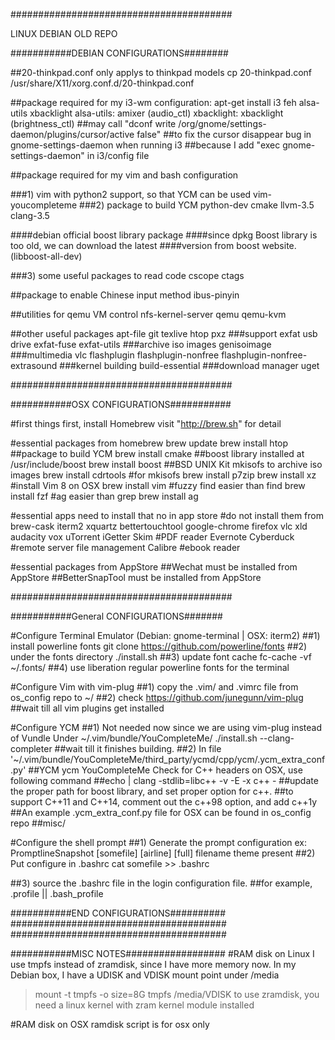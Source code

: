 ########################################

LINUX DEBIAN OLD REPO

###########DEBIAN CONFIGURATIONS########

##20-thinkpad.conf only applys to thinkpad models
cp 20-thinkpad.conf /usr/share/X11/xorg.conf.d/20-thinkpad.conf

##package required for my i3-wm configuration:
apt-get install i3 feh alsa-utils xbacklight
alsa-utils: amixer (audio_ctl)
xbacklight: xbacklight (brightness_ctl)
##may call "dconf write /org/gnome/settings-daemon/plugins/cursor/active false"
##to fix the cursor disappear bug in gnome-settings-daemon when running i3
##because I add "exec gnome-settings-daemon" in i3/config file


##package required for my vim and bash configuration

###1) vim with python2 support, so that YCM can be used
vim-youcompleteme
###2) package to build YCM
python-dev cmake llvm-3.5 clang-3.5

####debian official boost library package
####since dpkg Boost library is too old, we can download the latest
####version from boost website.
(libboost-all-dev)

###3) some useful packages to read code
cscope ctags

##package to enable Chinese input method
ibus-pinyin

##utilities for qemu VM control
nfs-kernel-server qemu qemu-kvm

##other useful packages
apt-file
git
texlive
htop
pxz
###support exfat usb drive
exfat-fuse exfat-utils
###archive iso images
genisoimage
###multimedia
vlc flashplugin flashplugin-nonfree flashplugin-nonfree-extrasound
###kernel building
build-essential
###download manager
uget


########################################

###########OSX CONFIGURATIONS###########

#first things first, install Homebrew
visit "http://brew.sh" for detail

#essential packages from homebrew
brew update
brew install htop
##package to build YCM
brew install cmake
##boost library installed at /usr/include/boost
brew install boost
##BSD UNIX Kit mkisofs to archive iso images
brew install cdrtools #for mkisofs
brew install p7zip
brew install xz
#install Vim 8 on OSX
brew install vim
#fuzzy find easier than find
brew install fzf
#ag easier than grep
brew install ag

#essential apps need to install that no in app store
#do not install them from brew-cask
iterm2
xquartz
bettertouchtool
google-chrome
firefox
vlc
xld
audacity
vox
uTorrent
iGetter
Skim		#PDF reader
Evernote
Cyberduck	#remote server file management
Calibre	#ebook reader

#essential packages from AppStore
##Wechat must be installed from AppStore
##BetterSnapTool must be installed from AppStore

########################################

###########General CONFIGURATIONS#######

#Configure Terminal Emulator (Debian: gnome-terminal | OSX: iterm2)
##1) install powerline fonts
git clone https://github.com/powerline/fonts
##2) under the fonts directory
./install.sh
##3) update font cache
fc-cache -vf ~/.fonts/
##4) use liberation regular powerline fonts for the terminal

#Configure Vim with vim-plug
##1) copy the .vim/ and .vimrc file from os_config repo to ~/
##2) check https://github.com/junegunn/vim-plug
##wait till all vim plugins get installed

#Configure YCM
##1) Not needed now since we are using vim-plug instead of Vundle
Under ~/.vim/bundle/YouCompleteMe/
./install.sh --clang-completer
##wait till it finishes building.
##2) In file
'~/.vim/bundle/YouCompleteMe/third_party/ycmd/cpp/ycm/.ycm_extra_conf.py'
##YCM ycm YouCompleteMe Check for C++ headers on OSX, use following command
##echo | clang -stdlib=libc++ -v -E -x c++ -
##update the proper path for boost library, and set proper option for c++.
##to support C++11 and C++14, comment out the c++98 option, and add c++1y
##An example .ycm_extra_conf.py file for OSX can be found in os_config repo
##misc/

#Configure the shell prompt
##1) Generate the prompt configuration
ex:	PromptlineSnapshot	[somefile]	[airline]	[full]
												filename		theme			present
##2) Put configure in .bashrc
cat somefile >> .bashrc

##3) source the .bashrc file in the login configuration file.
##for example, .profile || .bash_profile



###########END CONFIGURATIONS##########
#######################################
#######################################



###########MISC NOTES##################
#RAM disk on Linux
I use tmpfs instead of zramdisk, since I have more memory now.
In my Debian box, I have a UDISK and VDISK mount point under /media
> mount -t tmpfs -o size=8G tmpfs /media/VDISK
to use zramdisk,
you need a linux kernel with zram kernel module installed

#RAM disk on OSX
ramdisk script is for osx only
